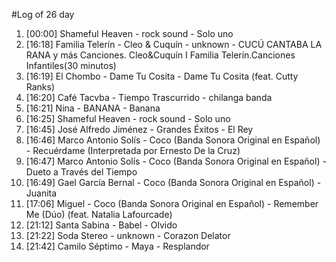 #Log of 26 day

1. [00:00] Shameful Heaven - rock sound - Solo uno
1. [16:18] Familia Telerín - Cleo & Cuquín - unknown - CUCÚ CANTABA LA RANA y más Canciones. Cleo&Cuquín I Familia Telerín.Canciones Infantiles(30 minutos)
1. [16:19] El Chombo - Dame Tu Cosita - Dame Tu Cosita (feat. Cutty Ranks)
1. [16:20] Café Tacvba - Tiempo Trascurrido - chilanga banda
1. [16:21] Nina - BANANA - Banana
1. [16:25] Shameful Heaven - rock sound - Solo uno
1. [16:45] José Alfredo Jiménez - Grandes Éxitos - El Rey
1. [16:46] Marco Antonio Solís - Coco (Banda Sonora Original en Español) - Recuérdame (Interpretada por Ernesto De la Cruz)
1. [16:47] Marco Antonio Solís - Coco (Banda Sonora Original en Español) - Dueto a Través del Tiempo
1. [16:49] Gael García Bernal - Coco (Banda Sonora Original en Español) - Juanita
1. [17:06] Miguel - Coco (Banda Sonora Original en Español) - Remember Me (Dúo) (feat. Natalia Lafourcade)
1. [21:12] Santa Sabina - Babel - Olvido
1. [21:22] Soda Stereo - unknown - Corazon Delator
1. [21:42] Camilo Séptimo - Maya - Resplandor

